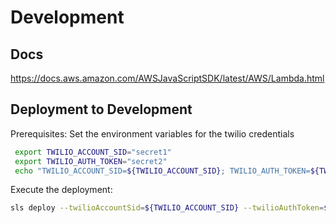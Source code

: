 # Development  

## Docs  

https://docs.aws.amazon.com/AWSJavaScriptSDK/latest/AWS/Lambda.html

## Deployment to Development  

Prerequisites: Set the environment variables for the twilio credentials  

```bash
 export TWILIO_ACCOUNT_SID="secret1"
 export TWILIO_AUTH_TOKEN="secret2"
 echo "TWILIO_ACCOUNT_SID=${TWILIO_ACCOUNT_SID}; TWILIO_AUTH_TOKEN=${TWILIO_AUTH_TOKEN}"
```

Execute the deployment:  

```bash
sls deploy --twilioAccountSid=${TWILIO_ACCOUNT_SID} --twilioAuthToken=${TWILIO_AUTH_TOKEN}
```